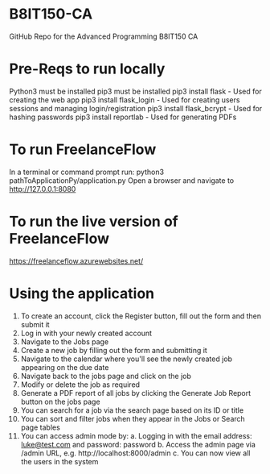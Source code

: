 # B8IT150-CA
GitHub Repo for the Advanced Programming B8IT150 CA

# Pre-Reqs to run locally
Python3 must be installed
pip3 must be installed
pip3 install flask - Used for creating the web app
pip3 install flask_login - Used for creating users sessions and managing login/registration
pip3 install flask_bcrypt - Used for hashing passwords
pip3 install reportlab - Used for generating PDFs

# To run FreelanceFlow
In a terminal or command prompt run: python3 pathToApplicationPy/application.py
Open a browser and navigate to http://127.0.0.1:8080

# To run the live version of FreelanceFlow
https://freelanceflow.azurewebsites.net/

# Using the application
1. To create an account, click the Register button, fill out the form and then submit it
2. Log in with your newly created account
3. Navigate to the Jobs page
4. Create a new job by filling out the form and submitting it
5. Navigate to the calendar where you'll see the newly created job appearing on the due date 
6. Navigate back to the jobs page and click on the job
7. Modify or delete the job as required
8. Generate a PDF report of all jobs by clicking the Generate Job Report button on the jobs page
9. You can search for a job via the search page based on its ID or title
10. You can sort and filter jobs when they appear in the Jobs or Search page tables
11. You can access admin mode by:
    a. Logging in with the email address: luke@test.com and password: password
    b. Access the admin page via /admin URL, e.g. http://localhost:8000/admin
    c. You can now view all the users in the system
